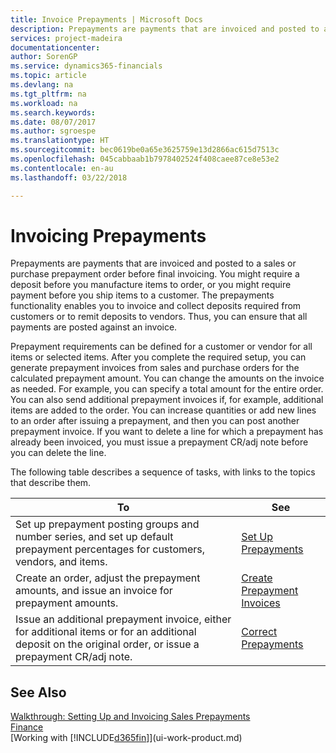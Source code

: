 ```yaml
---
title: Invoice Prepayments | Microsoft Docs
description: Prepayments are payments that are invoiced and posted to a sales or purchase prepayment order before final invoicing. You might require a deposit before you manufacture items to order, or you might require payment before you ship items to a customer. The prepayments functionality enables you to invoice and collect deposits required from customers or to remit deposits to vendors. Thus, you can ensure that all payments are posted against an invoice.
services: project-madeira
documentationcenter: 
author: SorenGP
ms.service: dynamics365-financials
ms.topic: article
ms.devlang: na
ms.tgt_pltfrm: na
ms.workload: na
ms.search.keywords: 
ms.date: 08/07/2017
ms.author: sgroespe
ms.translationtype: HT
ms.sourcegitcommit: bec0619be0a65e3625759e13d2866ac615d7513c
ms.openlocfilehash: 045cabbaab1b7978402524f408caee87ce8e53e2
ms.contentlocale: en-au
ms.lasthandoff: 03/22/2018

---
```

# <a name="invoicing-prepayments"></a>Invoicing Prepayments
Prepayments are payments that are invoiced and posted to a sales or purchase prepayment order before final invoicing. You might require a deposit before you manufacture items to order, or you might require payment before you ship items to a customer. The prepayments functionality enables you to invoice and collect deposits required from customers or to remit deposits to vendors. Thus, you can ensure that all payments are posted against an invoice.  

 Prepayment requirements can be defined for a customer or vendor for all items or selected items. After you complete the required setup, you can generate prepayment invoices from sales and purchase orders for the calculated prepayment amount. You can change the amounts on the invoice as needed. For example, you can specify a total amount for the entire order. You can also send additional prepayment invoices if, for example, additional items are added to the order. You can increase quantities or add new lines to an order after issuing a prepayment, and then you can post another prepayment invoice. If you want to delete a line for which a prepayment has already been invoiced, you must issue a prepayment CR/adj note before you can delete the line.  

 The following table describes a sequence of tasks, with links to the topics that describe them.

|**To**|**See**|  
|------------|-------------|  
|Set up prepayment posting groups and number series, and set up default prepayment percentages for customers, vendors, and items.|[Set Up Prepayments](finance-set-up-prepayments.md)|
|Create an order, adjust the prepayment amounts, and issue an invoice for prepayment amounts.|[Create Prepayment Invoices](finance-how-to-create-prepayment-invoices.md)|  
|Issue an additional prepayment invoice, either for additional items or for an additional deposit on the original order, or issue a prepayment CR/adj note.|[Correct Prepayments](finance-how-to-correct-prepayments.md)|  

## <a name="see-also"></a>See Also  
[Walkthrough: Setting Up and Invoicing Sales Prepayments](walkthrough-setting-up-and-invoicing-sales-prepayments.md)  
[Finance](finance.md)  
[Working with [!INCLUDE[d365fin](includes/d365fin_md.md)]](ui-work-product.md)

